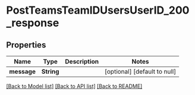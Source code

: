 # PostTeamsTeamIDUsersUserID_200_response
## Properties

| Name | Type | Description | Notes |
|------------ | ------------- | ------------- | -------------|
| **message** | **String** |  | [optional] [default to null] |

[[Back to Model list]](../README.md#documentation-for-models) [[Back to API list]](../README.md#documentation-for-api-endpoints) [[Back to README]](../README.md)

